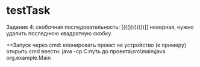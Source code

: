 # testTask

Задание 4:
скобочная последовательность: [((())()(())]] неверная, нужно удалить последнюю квадратную скобку.

++Запуск через cmd:
клонировать проект на устройство (к примеру)
открыть cmd 
ввести: 
java -cp C:путь до проекта\src\main\java org.example.Main
